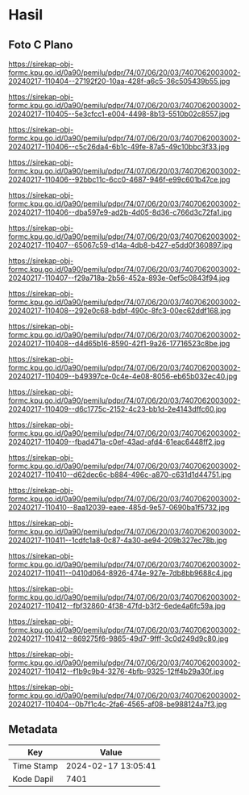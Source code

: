 # Hasil

## Foto C Plano

https://sirekap-obj-formc.kpu.go.id/0a90/pemilu/pdpr/74/07/06/20/03/7407062003002-20240217-110404--27192f20-10aa-428f-a6c5-36c505439b55.jpg

https://sirekap-obj-formc.kpu.go.id/0a90/pemilu/pdpr/74/07/06/20/03/7407062003002-20240217-110405--5e3cfcc1-e004-4498-8b13-5510b02c8557.jpg

https://sirekap-obj-formc.kpu.go.id/0a90/pemilu/pdpr/74/07/06/20/03/7407062003002-20240217-110406--c5c26da4-6b1c-49fe-87a5-49c10bbc3f33.jpg

https://sirekap-obj-formc.kpu.go.id/0a90/pemilu/pdpr/74/07/06/20/03/7407062003002-20240217-110406--92bbc11c-6cc0-4687-946f-e99c601b47ce.jpg

https://sirekap-obj-formc.kpu.go.id/0a90/pemilu/pdpr/74/07/06/20/03/7407062003002-20240217-110406--dba597e9-ad2b-4d05-8d36-c766d3c72fa1.jpg

https://sirekap-obj-formc.kpu.go.id/0a90/pemilu/pdpr/74/07/06/20/03/7407062003002-20240217-110407--65067c59-d14a-4db8-b427-e5dd0f360897.jpg

https://sirekap-obj-formc.kpu.go.id/0a90/pemilu/pdpr/74/07/06/20/03/7407062003002-20240217-110407--f29a718a-2b56-452a-893e-0ef5c0843f94.jpg

https://sirekap-obj-formc.kpu.go.id/0a90/pemilu/pdpr/74/07/06/20/03/7407062003002-20240217-110408--292e0c68-bdbf-490c-8fc3-00ec62ddf168.jpg

https://sirekap-obj-formc.kpu.go.id/0a90/pemilu/pdpr/74/07/06/20/03/7407062003002-20240217-110408--d4d65b16-8590-42f1-9a26-17716523c8be.jpg

https://sirekap-obj-formc.kpu.go.id/0a90/pemilu/pdpr/74/07/06/20/03/7407062003002-20240217-110409--b49397ce-0c4e-4e08-8056-eb65b032ec40.jpg

https://sirekap-obj-formc.kpu.go.id/0a90/pemilu/pdpr/74/07/06/20/03/7407062003002-20240217-110409--d6c1775c-2152-4c23-bb1d-2e4143dffc60.jpg

https://sirekap-obj-formc.kpu.go.id/0a90/pemilu/pdpr/74/07/06/20/03/7407062003002-20240217-110409--fbad471a-c0ef-43ad-afd4-61eac6448ff2.jpg

https://sirekap-obj-formc.kpu.go.id/0a90/pemilu/pdpr/74/07/06/20/03/7407062003002-20240217-110410--d62dec6c-b884-496c-a870-c631d1d44751.jpg

https://sirekap-obj-formc.kpu.go.id/0a90/pemilu/pdpr/74/07/06/20/03/7407062003002-20240217-110410--8aa12039-eaee-485d-9e57-0690ba1f5732.jpg

https://sirekap-obj-formc.kpu.go.id/0a90/pemilu/pdpr/74/07/06/20/03/7407062003002-20240217-110411--1cdfc1a8-0c87-4a30-ae94-209b327ec78b.jpg

https://sirekap-obj-formc.kpu.go.id/0a90/pemilu/pdpr/74/07/06/20/03/7407062003002-20240217-110411--0410d064-8926-474e-927e-7db8bb9688c4.jpg

https://sirekap-obj-formc.kpu.go.id/0a90/pemilu/pdpr/74/07/06/20/03/7407062003002-20240217-110412--fbf32860-4f38-47fd-b3f2-6ede4a6fc59a.jpg

https://sirekap-obj-formc.kpu.go.id/0a90/pemilu/pdpr/74/07/06/20/03/7407062003002-20240217-110412--869275f6-9865-49d7-9fff-3c0d249d9c80.jpg

https://sirekap-obj-formc.kpu.go.id/0a90/pemilu/pdpr/74/07/06/20/03/7407062003002-20240217-110412--f1b9c9b4-3276-4bfb-9325-12ff4b29a30f.jpg

https://sirekap-obj-formc.kpu.go.id/0a90/pemilu/pdpr/74/07/06/20/03/7407062003002-20240217-110404--0b7f1c4c-2fa6-4565-af08-be988124a7f3.jpg


## Metadata

| Key        | Value               |
| ---------- | ------------------- |
| Time Stamp | 2024-02-17 13:05:41 |
| Kode Dapil | 7401                |



